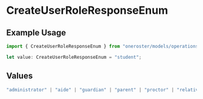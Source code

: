 # CreateUserRoleResponseEnum

## Example Usage

```typescript
import { CreateUserRoleResponseEnum } from "oneroster/models/operations";

let value: CreateUserRoleResponseEnum = "student";
```

## Values

```typescript
"administrator" | "aide" | "guardian" | "parent" | "proctor" | "relative" | "student" | "teacher"
```